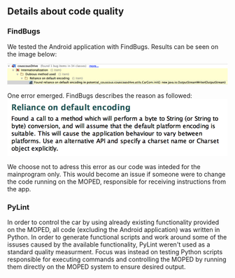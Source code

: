 ## Details about code quality

### FindBugs
We tested the Android application with FindBugs. Results can be seen on the image below:

![findBugs](/Documents/Images/findbugs.png)

One error emerged. FindBugs describes the reason as followed:
![findBugsReason](/Documents/Images/findbugsReason.png)

We choose not to adress this error as our code was inteded for the mainprogram only. This would become an issue if someone were to change the code running on the MOPED, responsible for receiving instructions from the app.

### PyLint
In order to control the car by using already existing functionality provided on the MOPED, all code (excluding the Android application) was written in Python. In order to generate functional scripts and work around some of the issuses caused by the available functionality, PyLint weren't used as a standard quality measurment. Focus was instead on testing Python scripts responsible for executing commands and controlling the MOPED by running them directly on the MOPED system to ensure desired output.
